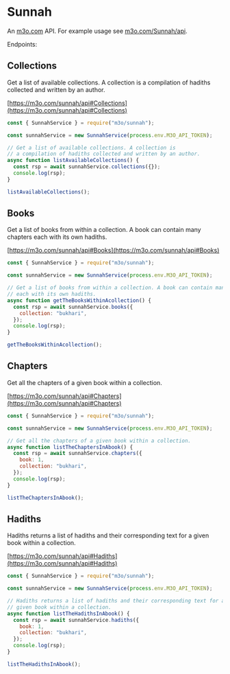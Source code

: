 # Sunnah

An [m3o.com](https://m3o.com) API. For example usage see [m3o.com/Sunnah/api](https://m3o.com/Sunnah/api).

Endpoints:

## Collections

Get a list of available collections. A collection is
a compilation of hadiths collected and written by an author.

[https://m3o.com/sunnah/api#Collections](https://m3o.com/sunnah/api#Collections)

```js
const { SunnahService } = require("m3o/sunnah");

const sunnahService = new SunnahService(process.env.M3O_API_TOKEN);

// Get a list of available collections. A collection is
// a compilation of hadiths collected and written by an author.
async function listAvailableCollections() {
  const rsp = await sunnahService.collections({});
  console.log(rsp);
}

listAvailableCollections();
```

## Books

Get a list of books from within a collection. A book can contain many chapters
each with its own hadiths.

[https://m3o.com/sunnah/api#Books](https://m3o.com/sunnah/api#Books)

```js
const { SunnahService } = require("m3o/sunnah");

const sunnahService = new SunnahService(process.env.M3O_API_TOKEN);

// Get a list of books from within a collection. A book can contain many chapters
// each with its own hadiths.
async function getTheBooksWithinAcollection() {
  const rsp = await sunnahService.books({
    collection: "bukhari",
  });
  console.log(rsp);
}

getTheBooksWithinAcollection();
```

## Chapters

Get all the chapters of a given book within a collection.

[https://m3o.com/sunnah/api#Chapters](https://m3o.com/sunnah/api#Chapters)

```js
const { SunnahService } = require("m3o/sunnah");

const sunnahService = new SunnahService(process.env.M3O_API_TOKEN);

// Get all the chapters of a given book within a collection.
async function listTheChaptersInAbook() {
  const rsp = await sunnahService.chapters({
    book: 1,
    collection: "bukhari",
  });
  console.log(rsp);
}

listTheChaptersInAbook();
```

## Hadiths

Hadiths returns a list of hadiths and their corresponding text for a
given book within a collection.

[https://m3o.com/sunnah/api#Hadiths](https://m3o.com/sunnah/api#Hadiths)

```js
const { SunnahService } = require("m3o/sunnah");

const sunnahService = new SunnahService(process.env.M3O_API_TOKEN);

// Hadiths returns a list of hadiths and their corresponding text for a
// given book within a collection.
async function listTheHadithsInAbook() {
  const rsp = await sunnahService.hadiths({
    book: 1,
    collection: "bukhari",
  });
  console.log(rsp);
}

listTheHadithsInAbook();
```
